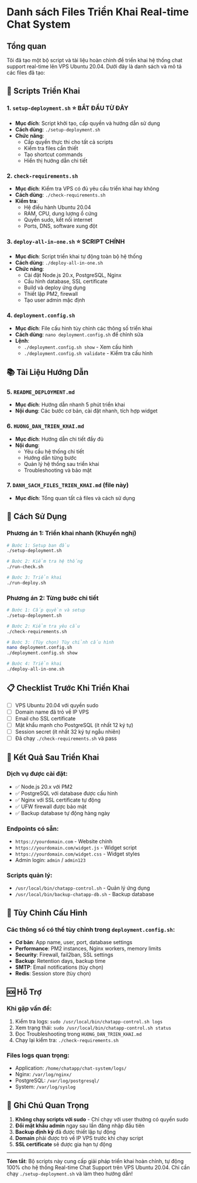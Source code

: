 # Danh sách Files Triển Khai Real-time Chat System

## Tổng quan

Tôi đã tạo một bộ script và tài liệu hoàn chỉnh để triển khai hệ thống chat support real-time lên VPS Ubuntu 20.04. Dưới đây là danh sách và mô tả các files đã tạo:

## 📁 Scripts Triển Khai

### 1. `setup-deployment.sh` ⭐ **BẮT ĐẦU TỪ ĐÂY**
- **Mục đích**: Script khởi tạo, cấp quyền và hướng dẫn sử dụng
- **Cách dùng**: `./setup-deployment.sh`
- **Chức năng**:
  - Cấp quyền thực thi cho tất cả scripts
  - Kiểm tra files cần thiết
  - Tạo shortcut commands
  - Hiển thị hướng dẫn chi tiết

### 2. `check-requirements.sh`
- **Mục đích**: Kiểm tra VPS có đủ yêu cầu triển khai hay không
- **Cách dùng**: `./check-requirements.sh`
- **Kiểm tra**:
  - Hệ điều hành Ubuntu 20.04
  - RAM, CPU, dung lượng ổ cứng
  - Quyền sudo, kết nối internet
  - Ports, DNS, software xung đột

### 3. `deploy-all-in-one.sh` ⭐ **SCRIPT CHÍNH**
- **Mục đích**: Script triển khai tự động toàn bộ hệ thống
- **Cách dùng**: `./deploy-all-in-one.sh`
- **Chức năng**:
  - Cài đặt Node.js 20.x, PostgreSQL, Nginx
  - Cấu hình database, SSL certificate
  - Build và deploy ứng dụng
  - Thiết lập PM2, firewall
  - Tạo user admin mặc định

### 4. `deployment.config.sh`
- **Mục đích**: File cấu hình tùy chỉnh các thông số triển khai
- **Cách dùng**: `nano deployment.config.sh` để chỉnh sửa
- **Lệnh**: 
  - `./deployment.config.sh show` - Xem cấu hình
  - `./deployment.config.sh validate` - Kiểm tra cấu hình

## 📚 Tài Liệu Hướng Dẫn

### 5. `README_DEPLOYMENT.md`
- **Mục đích**: Hướng dẫn nhanh 5 phút triển khai
- **Nội dung**: Các bước cơ bản, cài đặt nhanh, tích hợp widget

### 6. `HUONG_DAN_TRIEN_KHAI.md`
- **Mục đích**: Hướng dẫn chi tiết đầy đủ
- **Nội dung**: 
  - Yêu cầu hệ thống chi tiết
  - Hướng dẫn từng bước
  - Quản lý hệ thống sau triển khai
  - Troubleshooting và bảo mật

### 7. `DANH_SACH_FILES_TRIEN_KHAI.md` (file này)
- **Mục đích**: Tổng quan tất cả files và cách sử dụng

## 🚀 Cách Sử Dụng

### Phương án 1: Triển khai nhanh (Khuyến nghị)
```bash
# Bước 1: Setup ban đầu
./setup-deployment.sh

# Bước 2: Kiểm tra hệ thống
./run-check.sh

# Bước 3: Triển khai
./run-deploy.sh
```

### Phương án 2: Từng bước chi tiết
```bash
# Bước 1: Cấp quyền và setup
./setup-deployment.sh

# Bước 2: Kiểm tra yêu cầu
./check-requirements.sh

# Bước 3: (Tùy chọn) Tùy chỉnh cấu hình
nano deployment.config.sh
./deployment.config.sh show

# Bước 4: Triển khai
./deploy-all-in-one.sh
```

## 📋 Checklist Trước Khi Triển Khai

- [ ] VPS Ubuntu 20.04 với quyền sudo
- [ ] Domain name đã trỏ về IP VPS
- [ ] Email cho SSL certificate
- [ ] Mật khẩu mạnh cho PostgreSQL (ít nhất 12 ký tự)
- [ ] Session secret (ít nhất 32 ký tự ngẫu nhiên)
- [ ] Đã chạy `./check-requirements.sh` và pass

## 🎯 Kết Quả Sau Triển Khai

### Dịch vụ được cài đặt:
- ✅ Node.js 20.x với PM2
- ✅ PostgreSQL với database được cấu hình
- ✅ Nginx với SSL certificate tự động
- ✅ UFW firewall được bảo mật
- ✅ Backup database tự động hàng ngày

### Endpoints có sẵn:
- `https://yourdomain.com` - Website chính
- `https://yourdomain.com/widget.js` - Widget script
- `https://yourdomain.com/widget.css` - Widget styles
- Admin login: `admin` / `admin123`

### Scripts quản lý:
- `/usr/local/bin/chatapp-control.sh` - Quản lý ứng dụng
- `/usr/local/bin/backup-chatapp-db.sh` - Backup database

## 🔧 Tùy Chỉnh Cấu Hình

### Các thông số có thể tùy chỉnh trong `deployment.config.sh`:
- **Cơ bản**: App name, user, port, database settings
- **Performance**: PM2 instances, Nginx workers, memory limits
- **Security**: Firewall, fail2ban, SSL settings
- **Backup**: Retention days, backup time
- **SMTP**: Email notifications (tùy chọn)
- **Redis**: Session store (tùy chọn)

## 🆘 Hỗ Trợ

### Khi gặp vấn đề:
1. Kiểm tra logs: `sudo /usr/local/bin/chatapp-control.sh logs`
2. Xem trạng thái: `sudo /usr/local/bin/chatapp-control.sh status`
3. Đọc Troubleshooting trong `HUONG_DAN_TRIEN_KHAI.md`
4. Chạy lại kiểm tra: `./check-requirements.sh`

### Files logs quan trọng:
- Application: `/home/chatapp/chat-system/logs/`
- Nginx: `/var/log/nginx/`
- PostgreSQL: `/var/log/postgresql/`
- System: `/var/log/syslog`

## 📝 Ghi Chú Quan Trọng

1. **Không chạy scripts với sudo** - Chỉ chạy với user thường có quyền sudo
2. **Đổi mật khẩu admin** ngay sau lần đăng nhập đầu tiên
3. **Backup định kỳ** đã được thiết lập tự động
4. **Domain** phải được trỏ về IP VPS trước khi chạy script
5. **SSL certificate** sẽ được gia hạn tự động

---

**Tóm tắt**: Bộ scripts này cung cấp giải pháp triển khai hoàn chỉnh, tự động 100% cho hệ thống Real-time Chat Support trên VPS Ubuntu 20.04. Chỉ cần chạy `./setup-deployment.sh` và làm theo hướng dẫn!
